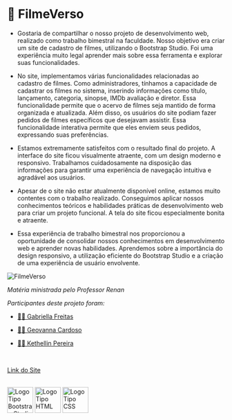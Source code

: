 # 🎥 FilmeVerso

- <p>Gostaria de compartilhar o nosso projeto de desenvolvimento web, realizado como trabalho bimestral na faculdade. Nosso objetivo era criar um site de cadastro de filmes, utilizando o Bootstrap Studio. Foi uma experiência muito legal aprender mais sobre essa ferramenta e explorar suas funcionalidades.</p>

- <p>No site, implementamos várias funcionalidades relacionadas ao cadastro de filmes. Como administradores, tínhamos a capacidade de cadastrar os filmes no sistema, inserindo informações como título, lançamento, categoria, sinopse, IMDb avaliação e diretor. Essa funcionalidade permite que o acervo de filmes seja mantido de forma organizada e atualizada. Além disso, os usuários do site podiam fazer pedidos de filmes específicos que desejavam assistir. Essa funcionalidade interativa permite que eles enviem seus pedidos, expressando suas preferências.</p>

- <p>Estamos extremamente satisfeitos com o resultado final do projeto. A interface do site ficou visualmente atraente, com um design moderno e responsivo. Trabalhamos cuidadosamente na disposição das informações para garantir uma experiência de navegação intuitiva e agradável aos usuários.</p>

- <p>Apesar de o site não estar atualmente disponível online, estamos muito contentes com o trabalho realizado. Conseguimos aplicar nossos conhecimentos teóricos e habilidades práticas de desenvolvimento web para criar um projeto funcional. A tela do site ficou especialmente bonita e atraente.</p>

- <p>Essa experiência de trabalho bimestral nos proporcionou a oportunidade de consolidar nossos conhecimentos em desenvolvimento web e aprender novas habilidades. Aprendemos sobre a importância do design responsivo, a utilização eficiente do Bootstrap Studio e a criação de uma experiência de usuário envolvente.</p>

 <img src="https://drive.google.com/file/d/1JGTJALSFZOP0Z_bzy_WljWjhIAM2N9CW/view?usp=sharing" alt="FilmeVerso"/>

<br>
<p><i>Matéria ministrada pelo Professor Renan</i></p>
<p><i>Participantes deste projeto foram:</i></p>

- <a href ="https://github.com/gsfgabi"> 👩‍💻 Gabriella Freitas</a>

- <a href ="https://github.com/GiihCardoso"> 👩‍💻 Geovanna Cardoso</a>

- <a href ="https://github.com/Kethellin"> 👩‍💻 Kethellin Pereira</a>

<br>

<a href="https://gsfgabi.github.io/FilmeVerso/">Link do Site</a>

<br>
<div>
  <img style="height:60px" src="https://avatars.githubusercontent.com/u/34513419?s=280&v=4" alt="LogoTipo Bootstrap Studio"/>
  <img style="height:60px" src="https://upload.wikimedia.org/wikipedia/commons/thumb/6/61/HTML5_logo_and_wordmark.svg/1200px-HTML5_logo_and_wordmark.svg.png"       
   alt="LogoTipo HTML"/>
  <img style="height:60px" src="https://cdn-icons-png.flaticon.com/512/5968/5968242.png" alt="LogoTipo CSS"/>
</div>

